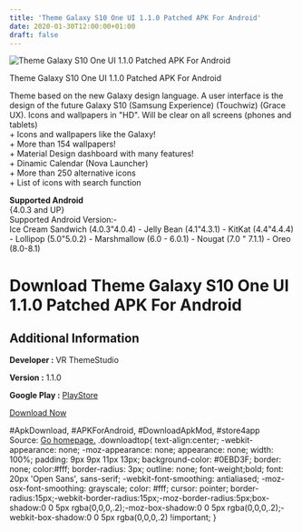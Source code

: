 ```yaml
---
title: 'Theme Galaxy S10 One UI 1.1.0 Patched APK For Android'
date: 2020-01-30T12:00:00+01:00
draft: false
---
```


![Theme Galaxy S10 One UI 1.1.0 Patched APK For Android](https://i0.wp.com/apkhome.net/wp-content/uploads/2018/12/Theme-Galaxy-S10-One-UI-1.1.0.png "Theme Galaxy S10 One UI 1.1.0 Patched APK For Android")

  

Theme Galaxy S10 One UI 1.1.0 Patched APK For Android

Theme based on the new Galaxy design language. A user interface is the design of the future Galaxy S10 (Samsung Experience) (Touchwiz) (Grace UX). Icons and wallpapers in "HD". Will be clear on all screens (phones and tablets)  
\+ Icons and wallpapers like the Galaxy!  
\+ More than 154 wallpapers!  
\+ Material Design dashboard with many features!  
\+ Dinamic Calendar (Nova Launcher)  
\+ More than 250 alternative icons  
\+ List of icons with search function

**Supported Android**  
{4.0.3 and UP}  
Supported Android Version:-  
Ice Cream Sandwich (4.0.3"4.0.4) - Jelly Bean (4.1"4.3.1) - KitKat (4.4"4.4.4) - Lollipop (5.0"5.0.2) - Marshmallow (6.0 - 6.0.1) - Nougat (7.0 " 7.1.1) - Oreo (8.0-8.1)

Download Theme Galaxy S10 One UI 1.1.0 Patched APK For Android
==============================================================

Additional Information
----------------------

**Developer :** VR ThemeStudio

**Version :** 1.1.0

**Google Play :** [PlayStore](https://play.google.com/store/apps/details?id=com.galaxyoneui)

  

[Download Now](https://store4app.co/post/theme-galaxy-s10-one-ui-1-1-0-patched-apk-for-android_1573671153)

  
#ApkDownload, #APKForAndroid, #DownloadApkMod, #store4app  
Source: [Go homepage.](https://store4app.co/post/theme-galaxy-s10-one-ui-1-1-0-patched-apk-for-android_1573671153) .downloadtop{ text-align:center; -webkit-appearance: none; -moz-appearance: none; appearance: none; width: 100%; padding: 9px 9px 11px 13px; background-color: #0EBD3F; border: none; color:#fff; border-radius: 3px; outline: none; font-weight;bold; font: 20px 'Open Sans', sans-serif; -webkit-font-smoothing: antialiased; -moz-osx-font-smoothing: grayscale; color: #fff; cursor: pointer; border-radius:15px;-webkit-border-radius:15px;-moz-border-radius:5px;box-shadow:0 0 5px rgba(0,0,0,.2);-moz-box-shadow:0 0 5px rgba(0,0,0,.2);-webkit-box-shadow:0 0 5px rgba(0,0,0,.2) !important; }